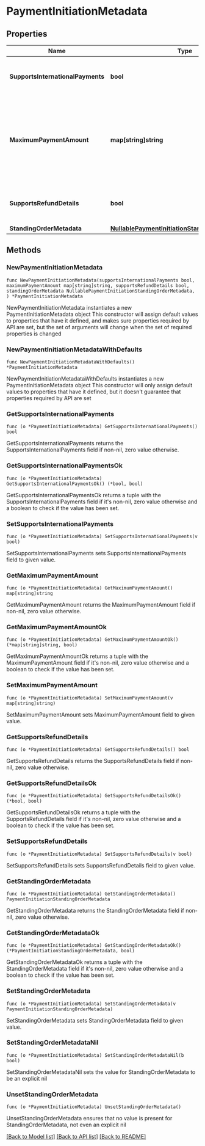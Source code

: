 # PaymentInitiationMetadata

## Properties

Name | Type | Description | Notes
------------ | ------------- | ------------- | -------------
**SupportsInternationalPayments** | **bool** | Indicates whether the institution supports payments from a different country. | 
**MaximumPaymentAmount** | **map[string]string** | A mapping of currency to maximum payment amount (denominated in the smallest unit of currency) supported by the institution.  Example: &#x60;{\&quot;GBP\&quot;: \&quot;10000\&quot;}&#x60;  | 
**SupportsRefundDetails** | **bool** | Indicates whether the institution supports returning refund details when initiating a payment. | 
**StandingOrderMetadata** | [**NullablePaymentInitiationStandingOrderMetadata**](PaymentInitiationStandingOrderMetadata.md) |  | 

## Methods

### NewPaymentInitiationMetadata

`func NewPaymentInitiationMetadata(supportsInternationalPayments bool, maximumPaymentAmount map[string]string, supportsRefundDetails bool, standingOrderMetadata NullablePaymentInitiationStandingOrderMetadata, ) *PaymentInitiationMetadata`

NewPaymentInitiationMetadata instantiates a new PaymentInitiationMetadata object
This constructor will assign default values to properties that have it defined,
and makes sure properties required by API are set, but the set of arguments
will change when the set of required properties is changed

### NewPaymentInitiationMetadataWithDefaults

`func NewPaymentInitiationMetadataWithDefaults() *PaymentInitiationMetadata`

NewPaymentInitiationMetadataWithDefaults instantiates a new PaymentInitiationMetadata object
This constructor will only assign default values to properties that have it defined,
but it doesn't guarantee that properties required by API are set

### GetSupportsInternationalPayments

`func (o *PaymentInitiationMetadata) GetSupportsInternationalPayments() bool`

GetSupportsInternationalPayments returns the SupportsInternationalPayments field if non-nil, zero value otherwise.

### GetSupportsInternationalPaymentsOk

`func (o *PaymentInitiationMetadata) GetSupportsInternationalPaymentsOk() (*bool, bool)`

GetSupportsInternationalPaymentsOk returns a tuple with the SupportsInternationalPayments field if it's non-nil, zero value otherwise
and a boolean to check if the value has been set.

### SetSupportsInternationalPayments

`func (o *PaymentInitiationMetadata) SetSupportsInternationalPayments(v bool)`

SetSupportsInternationalPayments sets SupportsInternationalPayments field to given value.


### GetMaximumPaymentAmount

`func (o *PaymentInitiationMetadata) GetMaximumPaymentAmount() map[string]string`

GetMaximumPaymentAmount returns the MaximumPaymentAmount field if non-nil, zero value otherwise.

### GetMaximumPaymentAmountOk

`func (o *PaymentInitiationMetadata) GetMaximumPaymentAmountOk() (*map[string]string, bool)`

GetMaximumPaymentAmountOk returns a tuple with the MaximumPaymentAmount field if it's non-nil, zero value otherwise
and a boolean to check if the value has been set.

### SetMaximumPaymentAmount

`func (o *PaymentInitiationMetadata) SetMaximumPaymentAmount(v map[string]string)`

SetMaximumPaymentAmount sets MaximumPaymentAmount field to given value.


### GetSupportsRefundDetails

`func (o *PaymentInitiationMetadata) GetSupportsRefundDetails() bool`

GetSupportsRefundDetails returns the SupportsRefundDetails field if non-nil, zero value otherwise.

### GetSupportsRefundDetailsOk

`func (o *PaymentInitiationMetadata) GetSupportsRefundDetailsOk() (*bool, bool)`

GetSupportsRefundDetailsOk returns a tuple with the SupportsRefundDetails field if it's non-nil, zero value otherwise
and a boolean to check if the value has been set.

### SetSupportsRefundDetails

`func (o *PaymentInitiationMetadata) SetSupportsRefundDetails(v bool)`

SetSupportsRefundDetails sets SupportsRefundDetails field to given value.


### GetStandingOrderMetadata

`func (o *PaymentInitiationMetadata) GetStandingOrderMetadata() PaymentInitiationStandingOrderMetadata`

GetStandingOrderMetadata returns the StandingOrderMetadata field if non-nil, zero value otherwise.

### GetStandingOrderMetadataOk

`func (o *PaymentInitiationMetadata) GetStandingOrderMetadataOk() (*PaymentInitiationStandingOrderMetadata, bool)`

GetStandingOrderMetadataOk returns a tuple with the StandingOrderMetadata field if it's non-nil, zero value otherwise
and a boolean to check if the value has been set.

### SetStandingOrderMetadata

`func (o *PaymentInitiationMetadata) SetStandingOrderMetadata(v PaymentInitiationStandingOrderMetadata)`

SetStandingOrderMetadata sets StandingOrderMetadata field to given value.


### SetStandingOrderMetadataNil

`func (o *PaymentInitiationMetadata) SetStandingOrderMetadataNil(b bool)`

 SetStandingOrderMetadataNil sets the value for StandingOrderMetadata to be an explicit nil

### UnsetStandingOrderMetadata
`func (o *PaymentInitiationMetadata) UnsetStandingOrderMetadata()`

UnsetStandingOrderMetadata ensures that no value is present for StandingOrderMetadata, not even an explicit nil

[[Back to Model list]](../README.md#documentation-for-models) [[Back to API list]](../README.md#documentation-for-api-endpoints) [[Back to README]](../README.md)


